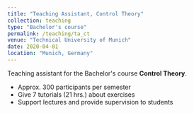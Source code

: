 ```yaml
---
title: "Teaching Assistant, Control Theory"
collection: teaching
type: "Bachelor's course"
permalink: /teaching/ta_ct
venue: "Technical University of Munich"
date: 2020-04-01
location: "Munich, Germany"
---
```


Teaching assistant for the Bachelor's course <b>Control Theory</b>.

* Approx. 300 participants per semester
* Give 7 tutorials (21 hrs.) about exercises 
* Support lectures and provide supervision to students